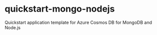 # quickstart-mongo-nodejs
Quickstart application template for Azure Cosmos DB for MongoDB and Node.js
